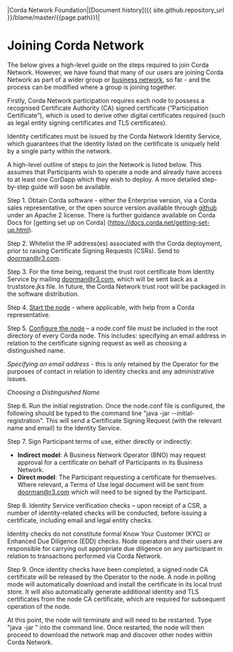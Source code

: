 |Corda Network Foundation|[Document history]({{ site.github.repository_url }}/blame/master/{{page.path}})|

Joining Corda Network
=====================

The below gives a high-level guide on the steps required to join Corda Network. However, we have found that many of our 
users are joining Corda Network as part of a wider group or 
[business network](https://solutions.corda.net/business-networks/intro.html), so far - and the process can be modified 
where a group is joining together.

Firstly, Corda Network participation requires each node to possess a recognised Certificate Authority (CA) signed certificate 
(“Participation Certificate”), which is used to derive other digital certificates required (such as legal entity signing 
certificates and TLS certificates).

Identity certificates must be issued by the Corda Network Identity Service, which guarantees that the identity 
listed on the certificate is uniquely held by a single party within the network.

A high-level outline of steps to join the Network is listed below. This assumes that Participants wish to operate a node 
and already have access to at least one CorDapp which they wish to deploy. A more detailed step-by-step guide will soon 
be available.

Step 1. Obtain Corda software - either the Enterprise version, via a Corda sales representative, or the open source version
available through [github](https://github.com/corda) under an Apache 2 license. There is further guidance available on 
Corda Docs for [getting set up on Corda] (https://docs.corda.net/getting-set-up.html).

Step 2. Whitelist the IP address(es) associated with the Corda deployment, prior to raising Certificate Signing Requests (CSRs). 
Send to doorman@r3.com.

Step 3. For the time being, request the trust root certificate from Identity Service by mailing doorman@r3.com, which 
will be sent back as a truststore.jks file. In future, the Corda Network trust root will be packaged in the software
distribution.

Step 4. [Start the node](https://docs.corda.net/deploying-a-node.html) - where applicable, with help from a Corda 
representative. 

Step 5. [Configure the node](https://docs.corda.net/corda-configuration-file.html) – a node.conf file must be included in the 
root directory of every Corda node. This includes: specifying an email address in relation to the certificate signing 
request as well as choosing a distinguished name.

*Specifying an email address* - this is only retained by the Operator for the purposes of contact in relation to identity checks and any administrative issues.

*Choosing a Distinguished Name* 

Step 6. Run the initial registration. 
Once the node.conf file is configured, the following should be typed to the command line 
"java -jar <corda jar file> --initial-registration". This will send a Certificate Signing Request (with the relevant 
name and email) to the Identity Service.

Step 7. Sign Participant terms of use, either directly or indirectly:
* **Indirect model**: A Business Network Operator (BNO) may request approval for a certificate on behalf of Participants 
in its Business Network.
* **Direct model**: The Participant requesting a certificate for themselves.
Where relevant, a Terms of Use legal document will be sent from doorman@r3.com which will need to be signed by the 
Participant.

Step 8. Identity Service verification checks – upon receipt of a CSR, a number of identity-related checks will be conducted, 
before issuing a certificate, including email and legal entity checks. 

Identity checks do not constitute formal Know Your Customer (KYC) or Enhanced Due Diligence (EDD) checks. Node operators 
and their users are responsible for carrying out appropriate due diligence on any participant in relation to transactions 
performed via Corda Network.

Step 9. Once identity checks have been completed, a signed node CA certificate will be released by the Operator to the 
node. A node in polling mode will automatically download and install the certificate in its local trust store. It will 
also automatically generate additional identity and TLS certificates from the node CA certificate, which are required 
for subsequent operation of the node. 

At this point, the node will terminate and will need to be restarted. Type "java -jar <corda jar file>" into the command 
line. Once restarted, the node will then proceed to download the network map and discover other nodes within Corda Network.
